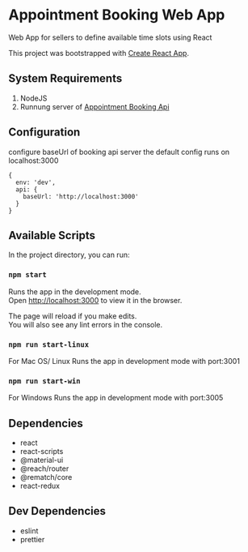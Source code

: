 # Appointment Booking Web App

Web App for sellers to define available time slots using React

This project was bootstrapped with [Create React App](https://github.com/facebook/create-react-app).

## System Requirements

1. NodeJS
2. Runnung server of [Appointment Booking Api](https://github.com/yassine-aittahar/appointment-booking-api) 


## Configuration

configure baseUrl of booking api server the default config runs on localhost:3000

```
{
  env: 'dev',
  api: {
    baseUrl: 'http://localhost:3000'
  }
}
```



## Available Scripts

In the project directory, you can run:

### `npm start`

Runs the app in the development mode.<br>
Open [http://localhost:3000](http://localhost:3000) to view it in the browser.

The page will reload if you make edits.<br>
You will also see any lint errors in the console.

### `npm run start-linux`

For Mac OS/ Linux Runs the app in development mode with port:3001 
### `npm run start-win`

For Windows Runs the app in development mode with port:3005 

## Dependencies

- react
- react-scripts
- @material-ui
- @reach/router
- @rematch/core
- react-redux

## Dev Dependencies

- eslint
- prettier
  

